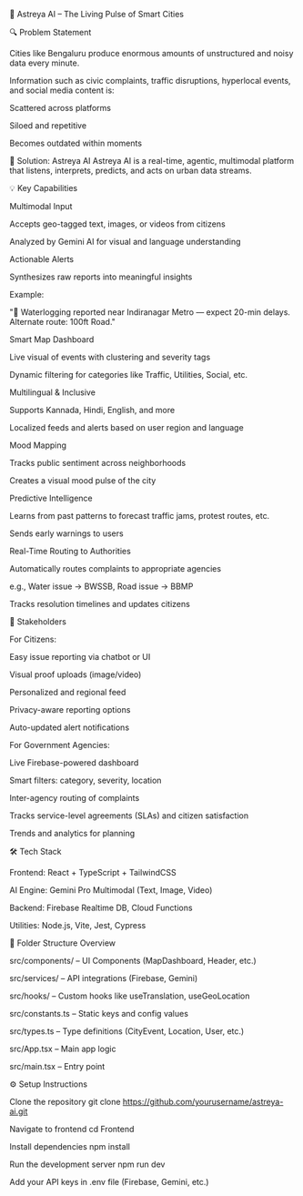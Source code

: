 🌆 Astreya AI – The Living Pulse of Smart Cities

🔍 Problem Statement

Cities like Bengaluru produce enormous amounts of unstructured and noisy data every minute.

Information such as civic complaints, traffic disruptions, hyperlocal events, and social media content is:

Scattered across platforms

Siloed and repetitive

Becomes outdated within moments

🚀 Solution: Astreya AI
Astreya AI is a real-time, agentic, multimodal platform that listens, interprets, predicts, and acts on urban data streams.

💡 Key Capabilities

Multimodal Input

Accepts geo-tagged text, images, or videos from citizens

Analyzed by Gemini AI for visual and language understanding

Actionable Alerts

Synthesizes raw reports into meaningful insights

Example:

"🚧 Waterlogging reported near Indiranagar Metro — expect 20-min delays. Alternate route: 100ft Road."

Smart Map Dashboard

Live visual of events with clustering and severity tags

Dynamic filtering for categories like Traffic, Utilities, Social, etc.

Multilingual & Inclusive

Supports Kannada, Hindi, English, and more

Localized feeds and alerts based on user region and language

Mood Mapping

Tracks public sentiment across neighborhoods

Creates a visual mood pulse of the city

Predictive Intelligence

Learns from past patterns to forecast traffic jams, protest routes, etc.

Sends early warnings to users

Real-Time Routing to Authorities

Automatically routes complaints to appropriate agencies

e.g., Water issue → BWSSB, Road issue → BBMP

Tracks resolution timelines and updates citizens

👥 Stakeholders

For Citizens:

Easy issue reporting via chatbot or UI

Visual proof uploads (image/video)

Personalized and regional feed

Privacy-aware reporting options

Auto-updated alert notifications

For Government Agencies:

Live Firebase-powered dashboard

Smart filters: category, severity, location

Inter-agency routing of complaints

Tracks service-level agreements (SLAs) and citizen satisfaction

Trends and analytics for planning

🛠️ Tech Stack

Frontend: React + TypeScript + TailwindCSS

AI Engine: Gemini Pro Multimodal (Text, Image, Video)

Backend: Firebase Realtime DB, Cloud Functions

Utilities: Node.js, Vite, Jest, Cypress

📁 Folder Structure Overview

src/components/ – UI Components (MapDashboard, Header, etc.)

src/services/ – API integrations (Firebase, Gemini)

src/hooks/ – Custom hooks like useTranslation, useGeoLocation

src/constants.ts – Static keys and config values

src/types.ts – Type definitions (CityEvent, Location, User, etc.)

src/App.tsx – Main app logic

src/main.tsx – Entry point

⚙️ Setup Instructions

Clone the repository
git clone https://github.com/yourusername/astreya-ai.git

Navigate to frontend
cd Frontend

Install dependencies
npm install

Run the development server
npm run dev

Add your API keys in .env file (Firebase, Gemini, etc.)

